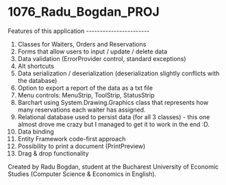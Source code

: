 # 1076_Radu_Bogdan_PROJ

Features of this application -----------------------
1. Classes for Waiters, Orders and Reservations
2. Forms that allow users to input / update / delete data
3. Data validation (ErrorProvider control, standard exceptions)
4. Alt shortcuts
5. Data serialization / deserialization (deserialization slightly conflicts with the database)
6. Option to export a report of the data as a txt file
7. Menu controls: MenuStrip, ToolStrip, StatusStrip
8. Barchart using System.Drawing.Graphics class that represents how many reservations each waiter has assigned.
9. Relational database used to persist data (for all 3 classes) - this one almost drove me crazy but I managed to get it to work in the end :D.
10. Data binding
11. Entity Framework code-first approach
12. Possibility to print a document (PrintPreview)
13. Drag & drop functionality

Created by Radu Bogdan, student at the Bucharest University of Economic Studies (Computer Science & Economics in English).
